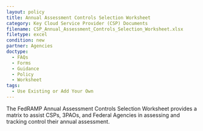 ```yaml
---
layout: policy
title: Annual Assessment Controls Selection Worksheet
category: Key Cloud Service Provider (CSP) Documents
filename: CSP_Annual_Assessment_Controls_Selection_Worksheet.xlsx
filetype: excel
condition: new
partner: Agencies
doctype:
  - FAQs
  - Forms
  - Guidance
  - Policy
  - Worksheet
tags:
  - Use Existing or Add Your Own
---
```

The FedRAMP Annual Assessment Controls Selection Worksheet provides a matrix to assist CSPs, 3PAOs, and Federal Agencies in assessing and tracking control their annual assessment.
